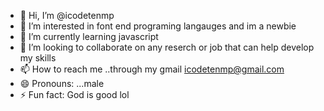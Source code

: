 - 👋 Hi, I’m @icodetenmp
- 👀 I’m interested in font end programing langauges and im a newbie
- 🌱 I’m currently learning javascript
- 💞️ I’m looking to collaborate on any reserch or job that can help develop my skills
- 📫 How to reach me ..through my gmail icodetenmp@gmail.com
- 😄 Pronouns: ...male 
- ⚡ Fun fact: God is good lol

<!---
icodetenmp/icodetenmp is a ✨ special ✨ repository because its `README.md` (this file) appears on your GitHub profile.
You can click the Preview link to take a look at your changes.
--->
